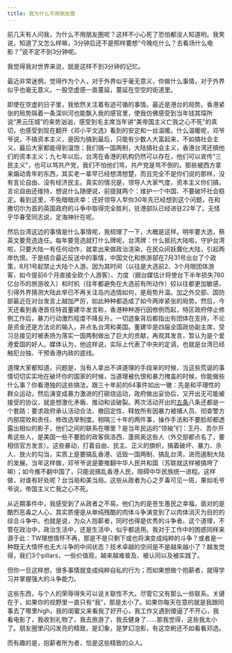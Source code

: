 ```yaml
---
title: 我为什么不用朋友圈
---
```


前几天有人问我，为什么不用朋友圈呢？这样不小心死了恐怕都没人知道哟。我笑说，知道了又怎么样嘛，3分钟后还不是照样要想“今晚吃什么？去看场什么电影？”说不定不到3分钟呢。

我觉得我对世界来说，就是这样不到3分钟的记忆。

最近非常迷惘，觉得作为个人，对于外界似乎毫无意义，你做什么事情，对于外界似乎也毫无意义。一股空虚感一直蔓延，蔓延在空空的街道里。

即使在空虚的日子里，我依然关注着有迹可循的事情。最近是港台的局势。香港紧张的局势隔着一条深圳河也能飘入我的感官里，使我仿佛感受到当年钱其琛所说“黑云压城”的来势汹汹，感受到毛主席当年讲“美帝国主义亡我之心不死”的真切，也感受到现在翻开《邓小平文选》看到的安定和一丝温暖。什么温暖呢，邓爷爷说，不搞资本主义，是因为搞到最后，只能有少数人大富起来，不如搞社会主义，最后大家都能得到温饱；我们搞一国两制，大陆搞社会主义，香港台湾还搞他们的资本主义；九七年以后，台湾在香港的机构仍然可以存在，他们可以宣传“三民主义”，也可以骂共产党，我们不怕他们骂，共产党是骂不倒的。那些被西方拿来煽动青年的东西，其实老一辈早已经想清想楚，而且完全不是你们说的那样，没有言论自由、没有经济民主。真实的情况是，领导人大家气度，资本主义你们搞，言论自由还维持，想说什么随便说，前提就两个：维护一个中国、不要破坏社会稳定。看到这里，不免暗暗庆幸：还好领导人早你30年先已经想到这个问题，在和撒切尔为首的英国政府的斗争中取得完全胜利，驻港部队已经进驻22年了。无怪乎华春莹同志说，定海神针在呢。

然后台湾这边的事情是什么事情呢，我梳理了一下，大概是这样。明年要大选，蔡英文要竞选连任。每年要竞选就打什么牌呢，台湾牌：什么抵抗大陆啦，守护台湾啦，只要大陆一有任何动作，就拿出来做政治渲染，在民众间妖魔化大陆，引起两岸仇恨。于是结合最近反送中的事情，中国文化和旅游部在7月31号出台了个政策，8月1号起禁止大陆个人游。因为其时间（以往是大选前2、3个月限团体游客，如今提前6个月直接全砍个人游客）、力度（据台媒估计将使台下半年损失760亿台币的旅游收入）和时机（往年都避免在大选前有所动作）较以往都更加敏感，引得外界猜测大陆此举已不再关注岛内选情如何，是局势升温。加之外交部、国防部最近在对台发言上越加严厉，如此种种都造成了如今两岸紧张的局势。然后，今天还看到香港首任特首董建华发言称，香港种种游行因修例而起，特区政府停止修例工作后，暴力行动激烈程度不降反升。一切迹象背后都指出有团体在支持，不论是资金还是方法论的输入，并点名台湾和美国。董建华是四届全国政协副主席，受习总接见时被表扬为落实一国两制做出了巨大的贡献，再观其发言，暂认为是个爱港爱国的好人。媒体认为，他这样说，实际上代表了中央的定调，也就是台湾已经触犯台独、干预香港内政的底线。

道理大家都知道。问题是，当有人拿出不讲道理的手段来的时候，当这些荒诞的事情切切实实地在破坏你的国家的时候，当道理被仇恨和暴力掩盖的时候，你能做些什么事？你看港独的这些搞法，跟三十年前的64事件如出一辙：先是和平理性的群众运动，然后演变成暴力激进的打砸烧运动，政府做出妥协后，又开出无可能被接受的协议，就是想激化矛盾、推动和谈破裂。两次活动开出的[五条](https://www.hk01.com/即時體育/357406/47名精英運動員聯署-籲政府回應五大訴求-有權利和義務發聲)八条还都是一个套路：要求政府承认活动合法、撤回定性、释放所有因暴力被捕人员、彻查警方内部腐败和责任、修改选举制度。相隔三十年的两件事，操作手法和不要脸却都透露出相似的影子，他们之间的联系在哪里？是当年民运的“领袖”们：王丹、吾尔开希这些人，是美国一些不要脸的政客佩洛西、蓬佩奥这些人（外交部都点名了，要相信官方发言）。这些暴动，打着自由、民主、正义的旗帜，搞着破坏、暴力、杀人、放火的勾当，实质上是要搞乱香港、诋毁一国两制、搞乱台湾，进而遏制大陆的发展。当年这样做，邓爷爷说是要推翻中华人民共和国（苏联就这样被搞垮了嘛）；如今推不翻中国了，只能说搞乱香港人民，阻碍中华民族统一进程。这样做，对谁有好处呢？台当局和美当局。这些从政者为心之歹毒可见一斑，果如毛爷爷说，帝国主义亡我之心不死。

从近期事件中，我感受到了从政者之不易。他们为的是苍生愚民之幸福，面对的是酷烈恶毒之人心，其实质便是从单纯残酷的肉体斗争演变到了以肉体消灭为目的的综合斗争中。也就是说，为众人抱薪者，同时也得是优秀的斗争者。这个道理，不管在政治中，政治生活中，还是生活中，似乎都适用。我对于工作中的困惑同样来源于此：TW理想情怀不再，那是不是只剩下或也将演变成纯粹的斗争？或者是一种既无大情怀也无大斗争的中间状态？技术卓越的空间是不是越来越小了？越发觉得，我们3个pillars，一些价值观，越来越难普及、被认同以及被实践了。

但你一旦这样想，很多事情就变成纯粹自私的行为；而如果想做个抱薪者，就得学习并掌握强大的斗争能力。

这些东西，与个人的荣辱得失可以说关联性不大。尽管它又有那么一些联系。关键在于，如果你的视野里一直只有“我”，那是太小了。如果你每天在意的就是我跟同事去了哪里high，我的闺蜜又来看我了好开心，我工作又遇到傻逼了不开心，我看电影了，我收到礼物了，我去旅游了，我去健身了……那我觉得，这些我太小了。朋友圈里闪闪发亮的精致，是幻象，是梦幻泡影，有这空刷还不如看看邓选。

而有趣的是，抱薪者所为者，恰是这些精致的众人。
